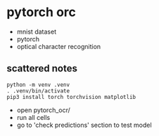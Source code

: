 # pytorch orc
- mnist dataset
- pytorch
- optical character recognition

## scattered notes
```
python -m venv .venv
. .venv/bin/activate
pip3 install torch torchvision matplotlib
```
- open pytorch_ocr/
- run all cells
- go to 'check predictions' section to test model
